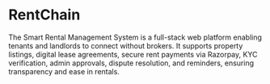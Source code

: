 # RentChain
The Smart Rental Management System is a full-stack web platform enabling tenants and landlords to connect without brokers. It supports property listings, digital lease agreements, secure rent payments via Razorpay, KYC verification, admin approvals, dispute resolution, and reminders, ensuring transparency and ease in rentals.

